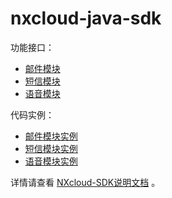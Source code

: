 # nxcloud-java-sdk
功能接口：
* [邮件模块](https://github.com/nxtele/nxcloud-java-sdk/blob/main/src/main/java/com/nxcloud/sdk/NxEmailClient.java)
* [短信模块](https://github.com/nxtele/nxcloud-java-sdk/blob/main/src/main/java/com/nxcloud/sdk/NxSmsClient.java)
* [语音模块](https://github.com/nxtele/nxcloud-java-sdk/blob/main/src/main/java/com/nxcloud/sdk/NxVoiceClient.java)
  
  
代码实例：
* [邮件模块实例](https://github.com/nxtele/nxcloud-java-sdk/blob/main/src/test/java/com/nxcloud/sdk/NxEmailClientTest.java)
* [短信模块实例](https://github.com/nxtele/nxcloud-java-sdk/blob/main/src/test/java/com/nxcloud/sdk/NxSmsClientTest.java)
* [语音模块实例](https://github.com/nxtele/nxcloud-java-sdk/blob/main/src/test/java/com/nxcloud/sdk/NxVoiceClientTest.java)
  
详情请查看 
[NXcloud-SDK说明文档](https://github.com/nxtele/nxcloud-java-sdk/wiki)
。
